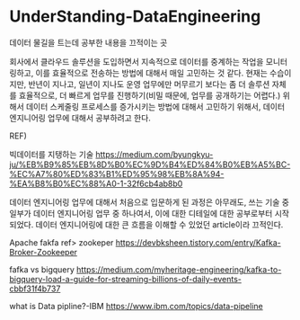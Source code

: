 # UnderStanding-DataEngineering
데이터 물길을 트는데 공부한 내용을 끄적이는 곳

회사에서 클라우드 솔루션을 도입하면서 지속적으로 데이터를 중계하는 작업을 모니터링하고, 이를 효율적으로 전송하는 방법에 대해서 매일 고민하는 것 같다. 현재는 수습이지만, 반년이 지나고, 일년이 지나도 운영 업무에만 머무르기 보다는 좀 더 솔루션 자체를 효율적으로, 더 빠르게 업무를 진행하기(비밀 때문에, 업무를 공개하기는 어렵다.) 위해서 데이터 스케줄링 프로세스를 증가시키는 방법에 대해서 고민하기 위해서, 데이터 엔지니어링 업무에 대해서 공부하려고 한다.




REF)


빅데이터를 지탱하는 기술
<https://medium.com/byungkyu-ju/%EB%B9%85%EB%8D%B0%EC%9D%B4%ED%84%B0%EB%A5%BC-%EC%A7%80%ED%83%B1%ED%95%98%EB%8A%94-%EA%B8%B0%EC%88%A0-1-32f6cb4ab8b0>

데이터 엔지니어링 업무에 대해서 처음으로 입문하게 된 과정은 아무래도, 쓰는 기술 중 일부가 데이터 엔지니어링 업무 중 하나여서, 이에 대한 디테일에 대한 공부로부터 시작되었다. 데이터 엔지니어링에 대한 큰 흐름을 이해할 수 있었던 article이라 끄적인다.

Apache fakfa ref>
zookeper 
<https://devbksheen.tistory.com/entry/Kafka-Broker-Zookeeper>


fafka vs bigquery
https://medium.com/myheritage-engineering/kafka-to-bigquery-load-a-guide-for-streaming-billions-of-daily-events-cbbf31f4b737

what is Data pipline?-IBM
<https://www.ibm.com/topics/data-pipeline>